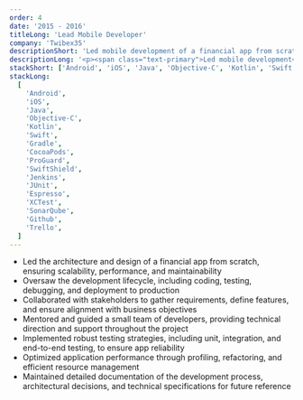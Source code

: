 ```yaml
---
order: 4
date: '2015 - 2016'
titleLong: 'Lead Mobile Developer'
company: 'Twibex35'
descriptionShort: 'Led mobile development of a financial app from scratch to help users save and invest in the stock market. Oversaw the entire development lifecycle, including architecture design, coding, and deployment'
descriptionLong: '<p><span class="text-primary">Led mobile development</span> of a financial app from scratch to help users save and invest in the stock market. Oversaw the entire <span class="text-primary">development lifecycle</span>, including <span class="text-primary">architecture design</span>, <span class="text-primary">coding</span>, and <span class="text-primary">deployment</span>. <span class="text-primary">Collaborated</span> with <span class="text-primary">stakeholders</span> to define key features and ensure the app met user needs while adhering to industry standards and best practices</p>'
stackShort: ['Android', 'iOS', 'Java', 'Objective-C', 'Kotlin', 'Swift', 'CI/CD', 'Testing', 'Github', 'Trello']
stackLong:
  [
    'Android',
    'iOS',
    'Java',
    'Objective-C',
    'Kotlin',
    'Swift',
    'Gradle',
    'CocoaPods',
    'ProGuard',
    'SwiftShield',
    'Jenkins',
    'JUnit',
    'Espresso',
    'XCTest',
    'SonarQube',
    'Github',
    'Trello',
  ]
---
```


<p>
  <ul>
    <li><span class="text-primary">Led the architecture and design</span> of a financial app from scratch, ensuring scalability, performance, and maintainability</li>
    <li><span class="text-primary">Oversaw the development lifecycle</span>, including coding, testing, debugging, and deployment to production</li>
    <li><span class="text-primary">Collaborated with stakeholders</span> to gather requirements, define features, and ensure alignment with business objectives</li>
    <li><span class="text-primary">Mentored and guided a small team</span> of developers, providing technical direction and support throughout the project</li>
    <li><span class="text-primary">Implemented robust testing strategies</span>, including unit, integration, and end-to-end testing, to ensure app reliability</li>
    <li><span class="text-primary">Optimized application performance</span> through profiling, refactoring, and efficient resource management</li>
    <li><span class="text-primary">Maintained detailed documentation</span> of the development process, architectural decisions, and technical specifications for future reference</li>
  </ul>
</p>
